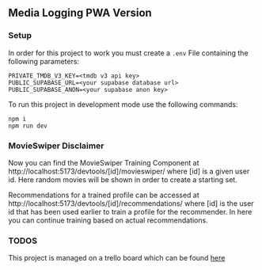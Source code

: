 ## Media Logging PWA Version

### Setup
In order for this project to work you must create a ```.env``` File containing the following parameters:
```
PRIVATE_TMDB_V3_KEY=<tmdb v3 api key>
PUBLIC_SUPABASE_URL=<your supabase database url>
PUBLIC_SUPABASE_ANON=<your supabase anon key>
```
To run this project in development mode use the following commands:

```
npm i
npm run dev
```

### MovieSwiper Disclaimer

Now you can find the MovieSwiper Training Component at http://localhost:5173/devtools/[id]/movieswiper/ where [id] is a given user id. Here random movies will be shown in order to create a starting set. 

Recommendations for a trained profile can be accessed at http://localhost:5173/devtools/[id]/recommendations/ where [id] is the user id that has been used earlier to train a profile for the recommender. In here you can continue training based on actual recommendations. 

### TODOS
This project is managed on a trello board which can be found [here](https://trello.com/w/medialoggingweb)
